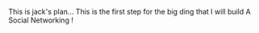 This is jack's plan...
This is the first step for the big ding that I will build
A Social Networking !
